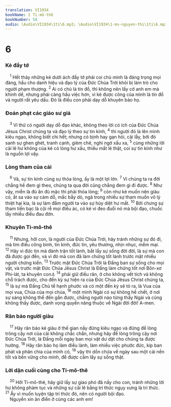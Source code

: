 ```yaml
---
translation: VI1934
bookName: I Ti-mô-thê 
bookNumber: 54
audio: \Audio\VI1934\1ti\6.mp3; \Audio\VI1934\1-ms-nguyen-thi\1ti\6.mp3; \Audio\VI1934\2-ms-david-dong\1ti\6.mp3
---
```


<div class="title"><h1>6</h1><h3>Kẻ đầy tớ</h3></div>
<span class="verse 1ti_6_1"> <sup>1</sup> Hết thảy những kẻ dưới ách đầy tớ phải coi chủ mình là đáng trọng mọi đàng, hầu cho danh hiệu và đạo lý của Đức Chúa Trời khỏi bị làm trò cho người phạm thượng. </span>
<span class="verse 1ti_6_2"><sup>2</sup> Ai có chủ là tín đồ, thì không nên lấy cớ anh em mà khinh dể, nhưng phải càng hầu việc hơn, vì kẻ được công của mình là tín đồ và người rất yêu dấu. Đó là điều con phải dạy dỗ khuyên bảo họ. <br/></span>
<div class="title"><h3>Đoán phạt các giáo sư giả</h3></div>
<span class="verse 1ti_6_3"> <sup>3</sup> Ví thử có người dạy dỗ đạo khác, không theo lời có ích của Đức Chúa Jêsus Christ chúng ta và đạo lý theo sự tin kính, </span>
<span class="verse 1ti_6_4"><sup>4</sup> thì người đó là lên mình kiêu ngạo, không biết chi hết; nhưng có bịnh hay gạn hỏi, cãi lẫy, bởi đó sanh sự ghen ghét, tranh cạnh, gièm chê, nghi ngờ xấu xa, </span>
<span class="verse 1ti_6_5"><sup>5</sup> cùng những lời cãi lẽ hư không của kẻ có lòng hư xấu, thiếu mất lẽ thật, coi sự tin kính như là nguồn lợi vậy. <br/></span>
<div class="title"><h3>Lòng tham của cải</h3></div>
<span class="verse 1ti_6_6"> <sup>6</sup> Vả, sự tin kính cùng sự thỏa lòng, ấy là một lợi lớn. </span>
<span class="verse 1ti_6_7"><sup>7</sup> Vì chúng ta ra đời chẳng hề đem gì theo, chúng ta qua đời cũng chẳng đem gì đi được. </span>
<span class="verse 1ti_6_8"><sup>8</sup> Như vậy, miễn là đủ ăn đủ mặc thì phải thỏa lòng; </span>
<span class="verse 1ti_6_9"><sup>9</sup> còn như kẻ muốn nên giàu có, ắt sa vào sự cám dỗ, mắc bẫy dò, ngã trong nhiều sự tham muốn vô lý thiệt hại kia, là sự làm đắm người ta vào sự hủy diệt hư mất. </span>
<span class="verse 1ti_6_10"><sup>10</sup> Bởi chưng sự tham tiền bạc là cội rễ mọi điều ác, có kẻ vì đeo đuổi nó mà bội đạo, chuốc lấy nhiều điều đau đớn. <br/></span>
<div class="title"><h3>Khuyên Ti-mô-thê</h3></div>
<span class="verse 1ti_6_11"> <sup>11</sup> Nhưng, hỡi con, là người của Đức Chúa Trời, hãy tránh những sự đó đi, mà tìm điều công bình, tin kính, đức tin, yêu thương, nhịn nhục, mềm mại. </span>
<span class="verse 1ti_6_12"><sup>12</sup> Hãy vì đức tin mà đánh trận tốt lành, bắt lấy sự sống đời đời, là sự mà con đã được gọi đến, và vì đó mà con đã làm chứng tốt lành trước mặt nhiều người chứng kiến. </span>
<span class="verse 1ti_6_13"><sup>13</sup> Trước mặt Đức Chúa Trời là Đấng ban sự sống cho mọi vật, và trước mặt Đức Chúa Jêsus Christ là Đấng làm chứng tốt nơi Bôn-xơ Phi-lát, ta khuyên con<a data-toggle="tooltip" data-placement="bottom" title="Gi 18:37">⚓</a></span>
<span class="verse 1ti_6_14"><sup>14</sup> phải giữ điều răn, ở cho không vết tích và không chỗ trách được, cho đến kỳ sự hiện ra của Đức Chúa Jêsus Christ chúng ta, </span>
<span class="verse 1ti_6_15"><sup>15</sup> là sự mà Đấng Chủ tể hạnh phước và có một đến kỳ sẽ tỏ ra, là Vua của mọi vua, Chúa của mọi chúa, </span>
<span class="verse 1ti_6_16"><sup>16</sup> một mình Ngài có sự không hề chết, ở nơi sự sáng không thể đến gần được, chẳng người nào từng thấy Ngài và cũng không thấy được, danh vọng quyền năng thuộc về Ngài đời đời! A-men. <br/></span>
<div class="title"><h3>Răn bảo người giàu</h3></div>
<span class="verse 1ti_6_17"> <sup>17</sup> Hãy răn bảo kẻ giàu ở thế gian nầy đừng kiêu ngạo và đừng để lòng trông cậy nơi của cải không chắc chắn, nhưng hãy để lòng trông cậy nơi Đức Chúa Trời, là Đấng mỗi ngày ban mọi vật dư dật cho chúng ta được hưởng. </span>
<span class="verse 1ti_6_18"><sup>18</sup> Hãy răn bảo họ làm điều lành, làm nhiều việc phước đức, kíp ban phát và phân chia của mình có, </span>
<span class="verse 1ti_6_19"><sup>19</sup> vậy thì dồn chứa về ngày sau một cái nền tốt và bền vững cho mình, để được cầm lấy sự sống thật. <br/></span>
<div class="title"><h3>Lời dặn cuối cùng cho Ti-mô-thê</h3></div>
<span class="verse 1ti_6_20"> <sup>20</sup> Hỡi Ti-mô-thê, hãy giữ lấy sự giao phó đã nấy cho con, tránh những lời hư không phàm tục và những sự cãi lẽ bằng tri thức ngụy xưng là tri thức. </span>
<span class="verse 1ti_6_21"><sup>21</sup> Ấy vì muốn luyện tập tri thức đó, nên có người bội đạo. <br/> Nguyền xin ân điển ở cùng các anh em! <br/></span>
